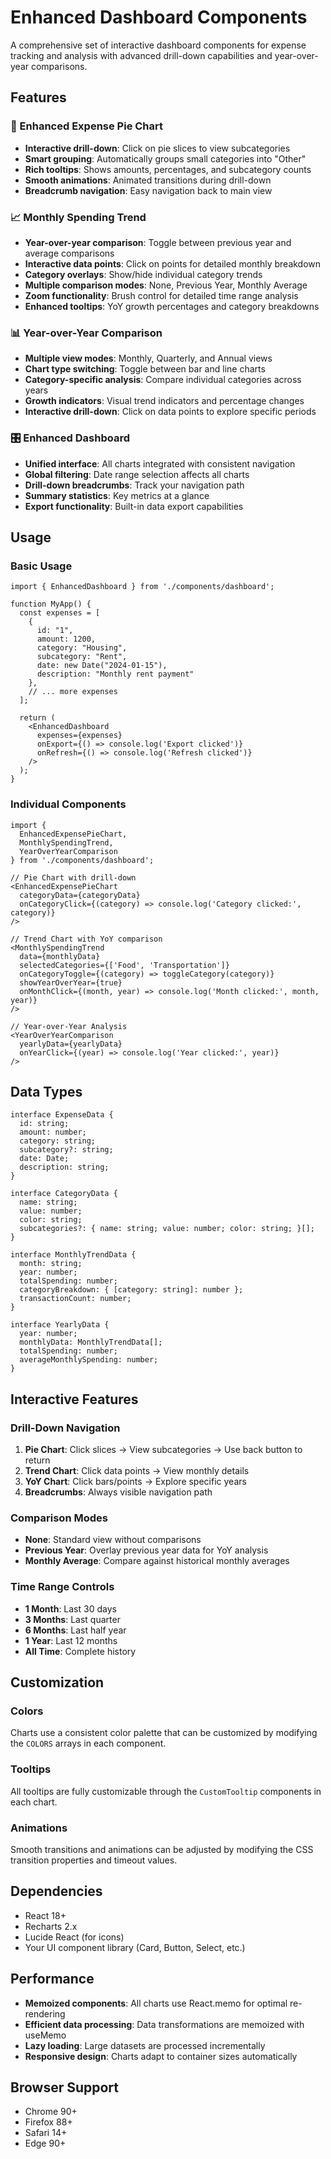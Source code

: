 # Enhanced Dashboard Components

A comprehensive set of interactive dashboard components for expense tracking and analysis with advanced drill-down capabilities and year-over-year comparisons.

## Features

### 🥧 Enhanced Expense Pie Chart
- **Interactive drill-down**: Click on pie slices to view subcategories
- **Smart grouping**: Automatically groups small categories into "Other"
- **Rich tooltips**: Shows amounts, percentages, and subcategory counts
- **Smooth animations**: Animated transitions during drill-down
- **Breadcrumb navigation**: Easy navigation back to main view

### 📈 Monthly Spending Trend
- **Year-over-year comparison**: Toggle between previous year and average comparisons
- **Interactive data points**: Click on points for detailed monthly breakdown
- **Category overlays**: Show/hide individual category trends
- **Multiple comparison modes**: None, Previous Year, Monthly Average
- **Zoom functionality**: Brush control for detailed time range analysis
- **Enhanced tooltips**: YoY growth percentages and category breakdowns

### 📊 Year-over-Year Comparison
- **Multiple view modes**: Monthly, Quarterly, and Annual views
- **Chart type switching**: Toggle between bar and line charts
- **Category-specific analysis**: Compare individual categories across years
- **Growth indicators**: Visual trend indicators and percentage changes
- **Interactive drill-down**: Click on data points to explore specific periods

### 🎛️ Enhanced Dashboard
- **Unified interface**: All charts integrated with consistent navigation
- **Global filtering**: Date range selection affects all charts
- **Drill-down breadcrumbs**: Track your navigation path
- **Summary statistics**: Key metrics at a glance
- **Export functionality**: Built-in data export capabilities

## Usage

### Basic Usage

```tsx
import { EnhancedDashboard } from './components/dashboard';

function MyApp() {
  const expenses = [
    {
      id: "1",
      amount: 1200,
      category: "Housing",
      subcategory: "Rent",
      date: new Date("2024-01-15"),
      description: "Monthly rent payment"
    },
    // ... more expenses
  ];

  return (
    <EnhancedDashboard
      expenses={expenses}
      onExport={() => console.log('Export clicked')}
      onRefresh={() => console.log('Refresh clicked')}
    />
  );
}
```

### Individual Components

```tsx
import { 
  EnhancedExpensePieChart, 
  MonthlySpendingTrend, 
  YearOverYearComparison 
} from './components/dashboard';

// Pie Chart with drill-down
<EnhancedExpensePieChart
  categoryData={categoryData}
  onCategoryClick={(category) => console.log('Category clicked:', category)}
/>

// Trend Chart with YoY comparison
<MonthlySpendingTrend
  data={monthlyData}
  selectedCategories={['Food', 'Transportation']}
  onCategoryToggle={(category) => toggleCategory(category)}
  showYearOverYear={true}
  onMonthClick={(month, year) => console.log('Month clicked:', month, year)}
/>

// Year-over-Year Analysis
<YearOverYearComparison
  yearlyData={yearlyData}
  onYearClick={(year) => console.log('Year clicked:', year)}
/>
```

## Data Types

```tsx
interface ExpenseData {
  id: string;
  amount: number;
  category: string;
  subcategory?: string;
  date: Date;
  description: string;
}

interface CategoryData {
  name: string;
  value: number;
  color: string;
  subcategories?: { name: string; value: number; color: string; }[];
}

interface MonthlyTrendData {
  month: string;
  year: number;
  totalSpending: number;
  categoryBreakdown: { [category: string]: number };
  transactionCount: number;
}

interface YearlyData {
  year: number;
  monthlyData: MonthlyTrendData[];
  totalSpending: number;
  averageMonthlySpending: number;
}
```

## Interactive Features

### Drill-Down Navigation
1. **Pie Chart**: Click slices → View subcategories → Use back button to return
2. **Trend Chart**: Click data points → View monthly details
3. **YoY Chart**: Click bars/points → Explore specific years
4. **Breadcrumbs**: Always visible navigation path

### Comparison Modes
- **None**: Standard view without comparisons
- **Previous Year**: Overlay previous year data for YoY analysis
- **Monthly Average**: Compare against historical monthly averages

### Time Range Controls
- **1 Month**: Last 30 days
- **3 Months**: Last quarter
- **6 Months**: Last half year
- **1 Year**: Last 12 months
- **All Time**: Complete history

## Customization

### Colors
Charts use a consistent color palette that can be customized by modifying the `COLORS` arrays in each component.

### Tooltips
All tooltips are fully customizable through the `CustomTooltip` components in each chart.

### Animations
Smooth transitions and animations can be adjusted by modifying the CSS transition properties and timeout values.

## Dependencies

- React 18+
- Recharts 2.x
- Lucide React (for icons)
- Your UI component library (Card, Button, Select, etc.)

## Performance

- **Memoized components**: All charts use React.memo for optimal re-rendering
- **Efficient data processing**: Data transformations are memoized with useMemo
- **Lazy loading**: Large datasets are processed incrementally
- **Responsive design**: Charts adapt to container sizes automatically

## Browser Support

- Chrome 90+
- Firefox 88+
- Safari 14+
- Edge 90+